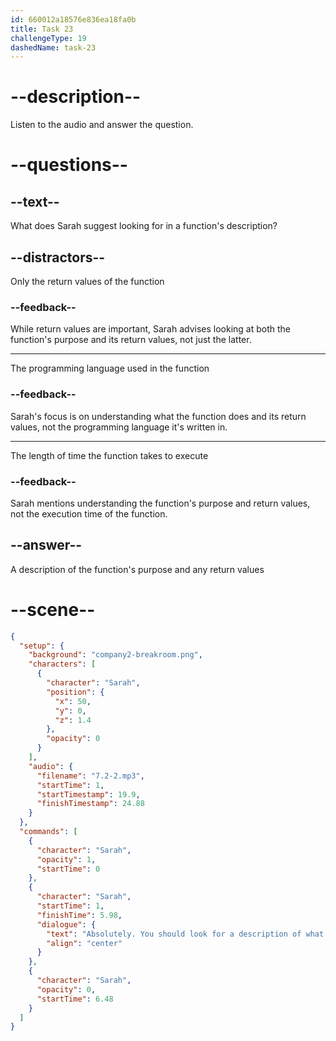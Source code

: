 ```yaml
---
id: 660012a18576e836ea18fa0b
title: Task 23
challengeType: 19
dashedName: task-23
---
```


<!-- (Audio) Sarah: Absolutely. You should look for a description of what the function does and any return values. -->

# --description--

Listen to the audio and answer the question.

# --questions--

## --text--

What does Sarah suggest looking for in a function's description?

## --distractors--

Only the return values of the function

### --feedback--

While return values are important, Sarah advises looking at both the function's purpose and its return values, not just the latter.

---

The programming language used in the function

### --feedback--

Sarah's focus is on understanding what the function does and its return values, not the programming language it's written in.

---

The length of time the function takes to execute

### --feedback--

Sarah mentions understanding the function's purpose and return values, not the execution time of the function.

## --answer--

A description of the function's purpose and any return values

# --scene--

```json
{
  "setup": {
    "background": "company2-breakroom.png",
    "characters": [
      {
        "character": "Sarah",
        "position": {
          "x": 50,
          "y": 0,
          "z": 1.4
        },
        "opacity": 0
      }
    ],
    "audio": {
      "filename": "7.2-2.mp3",
      "startTime": 1,
      "startTimestamp": 19.9,
      "finishTimestamp": 24.88
    }
  },
  "commands": [
    {
      "character": "Sarah",
      "opacity": 1,
      "startTime": 0
    },
    {
      "character": "Sarah",
      "startTime": 1,
      "finishTime": 5.98,
      "dialogue": {
        "text": "Absolutely. You should look for a description of what the function does and any return values.",
        "align": "center"
      }
    },
    {
      "character": "Sarah",
      "opacity": 0,
      "startTime": 6.48
    }
  ]
}
```

